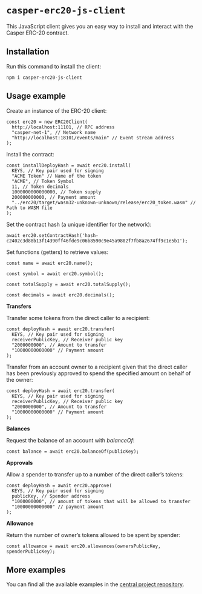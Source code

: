 # `casper-erc20-js-client`

This JavaScript client gives you an easy way to install and interact with the Casper ERC-20 contract.

## Installation

Run this command to install the client:

```
npm i casper-erc20-js-client
```

## Usage example

Create an instance of the ERC-20 client:

```
const erc20 = new ERC20Client(
  http://localhost:11101, // RPC address
  "casper-net-1", // Network name
  "http://localhost:18101/events/main" // Event stream address
);
```

Install the contract:

```
const installDeployHash = await erc20.install(
  KEYS, // Key pair used for signing 
  "ACME Token" // Name of the token
  "ACME", // Token Symbol
  11, // Token decimals
  1000000000000000, // Token supply
  200000000000, // Payment amount
  "../erc20/target/wasm32-unknown-unknown/release/erc20_token.wasm" // Path to WASM file
);
```

Set the contract hash (a unique identifier for the network):

```
await erc20.setContractHash('hash-c2402c3d88b13f14390ff46fde9c06b8590c9e45a9802f7fb8a2674ff9c1e5b1');
```

Set functions (getters) to retrieve values:

```
const name = await erc20.name();

const symbol = await erc20.symbol();

const totalSupply = await erc20.totalSupply();

const decimals = await erc20.decimals();
```

**Transfers**

Transfer some tokens from the direct caller to a recipient:

```
const deployHash = await erc20.transfer(
  KEYS, // Key pair used for signing
  receiverPublicKey, // Receiver public key
  "2000000000", // Amount to transfer
  "10000000000000" // Payment amount
);
```

Transfer from an account owner to a recipient given that the direct caller has been previously approved to spend the
specified amount on behalf of the owner:

```
const deployHash = await erc20.transfer(
  KEYS, // Key pair used for signing
  receiverPublicKey, // Receiver public key
  "2000000000", // Amount to transfer
  "10000000000000" // Payment amount
);
```

**Balances**

Request the balance of an account with *balanceOf*:

```
const balance = await erc20.balanceOf(publicKey);
```

**Approvals**

Allow a spender to transfer up to a number of the direct caller’s tokens:

```
const deployHash = await erc20.approve(
  KEYS, // Key pair used for signing
  publicKey, // Spender address
  "1000000000", // amount of tokens that will be allowed to transfer
  "10000000000000" // payment amount
);
```

**Allowance**

Return the number of owner’s tokens allowed to be spent by spender:

```
const allowance = await erc20.allowances(ownersPublicKey, spenderPublicKey);
```

## More examples

You can find all the available examples in
the [central project repository](https://github.com/casper-network/casper-contracts-js-clients).
